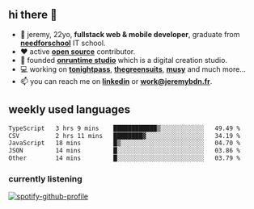 ## hi there 👋

- 👦 jeremy,  22yo, **fullstack web & mobile developer**, graduate from **[needforschool](https://www.needfor-school.com/)** IT school.
- ❤️ active **[open source](https://github.com/jerembdn)** contributor.
- 🧠 founded **[onruntime studio](https://github.com/onruntime)** which is a digital creation studio.
- 💻 working on **[tonightpass](https://tonightpass.com)**, **[thegreensuits](https://thegreensuits.fr)**, **[musy](https://github.com/musyapp)** and much more...
- 📫 you can reach me on **[linkedin](https://www.linkedin.com/in/jeremybdn/)** or **[work@jeremybdn.fr](mailto:work@jeremybdn.fr)**.

## weekly used languages

<!--START_SECTION:waka-->

```txt
TypeScript   3 hrs 9 mins    ████████████▒░░░░░░░░░░░░   49.49 %
CSV          2 hrs 11 mins   ████████▓░░░░░░░░░░░░░░░░   34.19 %
JavaScript   18 mins         █▒░░░░░░░░░░░░░░░░░░░░░░░   04.70 %
JSON         14 mins         █░░░░░░░░░░░░░░░░░░░░░░░░   03.86 %
Other        14 mins         █░░░░░░░░░░░░░░░░░░░░░░░░   03.79 %
```

<!--END_SECTION:waka-->

### currently listening
[![spotify-github-profile](https://spotify-github-profile.vercel.app/api/view?uid=31ugdvkonmhxzbnkai2r7ue2empe&cover_image=true&theme=natemoo-re&show_offline=false&background_color=121212&bar_color=3356d7&bar_color_cover=false)](https://open.spotify.com/user/31225jnpumbhbpldcz2wjg24aymi)
